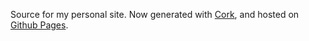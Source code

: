 Source for my personal site. Now generated with [Cork](https://pub.dev/packages/cork_site), and hosted on [Github Pages](https://pages.github.com/).
